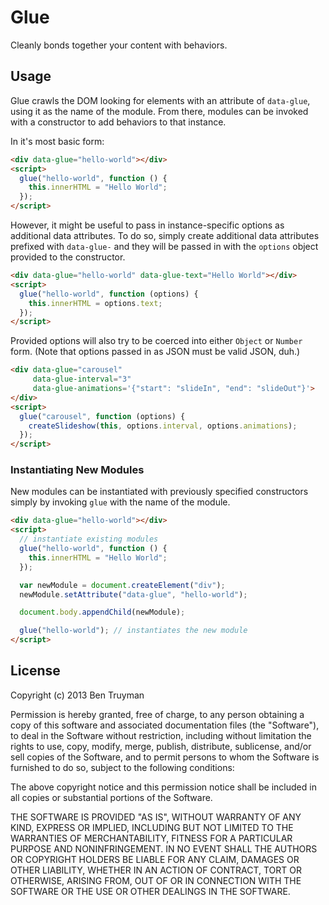 # Glue

Cleanly bonds together your content with behaviors.

## Usage

Glue crawls the DOM looking for elements with an attribute of `data-glue`, using it as the name of the module. From there, modules can be invoked with a constructor to add behaviors to that instance.

In it's most basic form:

```html
<div data-glue="hello-world"></div>
<script>
  glue("hello-world", function () {
    this.innerHTML = "Hello World";
  });
</script>
```

However, it might be useful to pass in instance-specific options as additional data attributes. To do so, simply create additional data attributes prefixed with `data-glue-` and they will be passed in with the `options` object provided to the constructor.

```html
<div data-glue="hello-world" data-glue-text="Hello World"></div>
<script>
  glue("hello-world", function (options) {
    this.innerHTML = options.text;
  });
</script>
```

Provided options will also try to be coerced into either `Object` or `Number` form. (Note that options passed in as JSON must be valid JSON, duh.)

```html
<div data-glue="carousel"
     data-glue-interval="3"
     data-glue-animations='{"start": "slideIn", "end": "slideOut"}'>
</div>
<script>
  glue("carousel", function (options) {
    createSlideshow(this, options.interval, options.animations);
  });
</script>
```

### Instantiating New Modules

New modules can be instantiated with previously specified constructors simply by invoking `glue` with the name of the module.

```html
<div data-glue="hello-world"></div>
<script>
  // instantiate existing modules
  glue("hello-world", function () {
    this.innerHTML = "Hello World";
  });

  var newModule = document.createElement("div");
  newModule.setAttribute("data-glue", "hello-world");

  document.body.appendChild(newModule);

  glue("hello-world"); // instantiates the new module
</script>
```

## License

Copyright (c) 2013 Ben Truyman

Permission is hereby granted, free of charge, to any person
obtaining a copy of this software and associated documentation
files (the "Software"), to deal in the Software without
restriction, including without limitation the rights to use,
copy, modify, merge, publish, distribute, sublicense, and/or sell
copies of the Software, and to permit persons to whom the
Software is furnished to do so, subject to the following
conditions:

The above copyright notice and this permission notice shall be
included in all copies or substantial portions of the Software.

THE SOFTWARE IS PROVIDED "AS IS", WITHOUT WARRANTY OF ANY KIND,
EXPRESS OR IMPLIED, INCLUDING BUT NOT LIMITED TO THE WARRANTIES
OF MERCHANTABILITY, FITNESS FOR A PARTICULAR PURPOSE AND
NONINFRINGEMENT. IN NO EVENT SHALL THE AUTHORS OR COPYRIGHT
HOLDERS BE LIABLE FOR ANY CLAIM, DAMAGES OR OTHER LIABILITY,
WHETHER IN AN ACTION OF CONTRACT, TORT OR OTHERWISE, ARISING
FROM, OUT OF OR IN CONNECTION WITH THE SOFTWARE OR THE USE OR
OTHER DEALINGS IN THE SOFTWARE.
